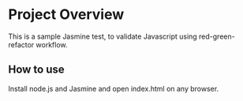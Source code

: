 # Project Overview

This is a sample Jasmine test, to validate Javascript using red-green-refactor workflow. 


## How to use

Install node.js and Jasmine and open index.html on any browser.



